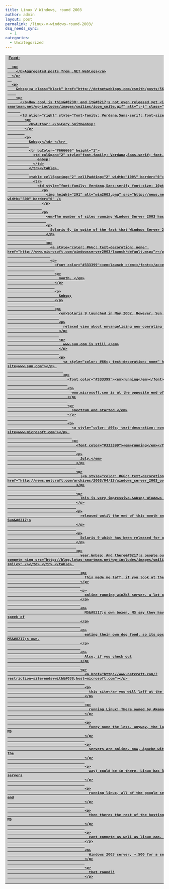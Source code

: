 ```yaml
---
title: Linux V Windows, round 2003
author: admin
layout: post
permalink: /linux-v-windows-round-2003/
dsq_needs_sync:
  - 1
categories:
  - Uncategorized
---
```

<table cellSpacing="0" cellPadding="0" width="100%" bgColor="#cccccc" border="0">
  <tr>
    <td style="font-family: Verdana,Sans-serif; font-size: 10pt">
      &nbsp;<a class="black" href="http://DotNetWebLogs.com"><b>Feed:</p> 
      
      <p>
        </b>Aggregated posts from .NET Weblogs</a>
      </p>
      
      <p>
        &nbsp;<a class="black" href="http://dotnetweblogs.com/csmith/posts/5664.aspx"><b>Title:</p> 
        
        <p>
          </b>How cool is this&#8230; and it&#8217;s not even released yet <img src="http://blog.lotas-smartman.net/wp-includes/images/smilies/icon_smile.gif" alt=":-)" class="wp-smiley" /></a> </td> 
          
          <td align="right" style="font-family: Verdana,Sans-serif; font-size: 10pt">
            <p>
              <b>Author: </b>Cory Smith&nbsp;
            </p>
            
            <p>
              &nbsp;</td> </tr> 
              
              <tr bgColor="#666666" height="1">
                <td colSpan="2" style="font-family: Verdana,Sans-serif; font-size: 10pt">
                  &nbsp;
                </td>
              </tr></table> 
              
              <table cellSpacing="2" cellPadding="2" width="100%" border="0">
                <tr>
                  <td style="font-family: Verdana,Sans-serif; font-size: 10pt">
                    <p>
                      <img height="291" alt="win2003.png" src="http://news.netcraft.com/archives/2003/04/win2003.png" width="500" border="0" />
                    </p>
                    
                    <p>
                      <em>The number of sites running Windows Server 2003 has overtaken</p> 
                      
                      <p>
                        Solaris 9, in spite of the fact that Windows Server 2003 does not </em>
                      </p>
                      
                      <p>
                        <a style="color: #66c; text-decoration: none" href="http://www.microsoft.com/windowsserver2003/launch/default.mspx"></p> 
                        
                        <p>
                          <font color="#333399"><em>launch </em></font></a><em>until later on this</p> 
                          
                          <p>
                            month. </em>
                          </p>
                          
                          <p>
                            &nbsp;
                          </p>
                          
                          <p>
                            <em>Solaris 9 launched in May 2002. However, Sun seems to take</p> 
                            
                            <p>
                              relaxed view about envangelising new operating system versions; even
                            </p>
                            
                            <p>
                              www.sun.com is still </em>
                            </p>
                            
                            <p>
                              <a style="color: #66c; text-decoration: none" href="http://www.netcraft.com/whats?site=www.sun.com"></p> 
                              
                              <p>
                                <font color="#333399"><em>running</em></font></a><em> Solaris 8.</p> 
                                
                                <p>
                                  www.microsoft.com is at the opposite end of the product advocacy
                                </p>
                                
                                <p>
                                  spectrum and started </em>
                                </p>
                                
                                <p>
                                  <a style="color: #66c; text-decoration: none" href="http://www.netcraft.com/whats?site=www.microsoft.com"></p> 
                                  
                                  <p>
                                    <font color="#333399"><em>running</em></font></a><em> Windows 2003 last</p> 
                                    
                                    <p>
                                      July.</em>
                                    </p>
                                    
                                    <p>
                                      [<a style="color: #66c; text-decoration: none" href="http://news.netcraft.com/archives/2003/04/13/windows_server_2003_overtakes_solaris_9.html">Netcraft.com</a>]
                                    </p>
                                    
                                    <p>
                                      This is very impressive.&nbsp; Windows 2003 hasn&#8217;t even officially been
                                    </p>
                                    
                                    <p>
                                      released until the end of this month and it&#8217;s already out doing Sun&#8217;s
                                    </p>
                                    
                                    <p>
                                      Solaris 9 which has been released for almost a <strong>full</strong>
                                    </p>
                                    
                                    <p>
                                      year.&nbsp; And there&#8217;s people out there who say Microsoft can&#8217;t compete <img src="http://blog.lotas-smartman.net/wp-includes/images/smilies/icon_smile.gif" alt=":-)" class="wp-smiley" /></td> </tr> </table> 
                                      
                                      <p>
                                        This made me laff. if you look at the graff, MS have under 30,000 web servers
                                      </p>
                                      
                                      <p>
                                        online running win2k3 server. a lot of them are probably developer boxen and
                                      </p>
                                      
                                      <p>
                                        MS&#8217;s own boxen. MS say they have 10k plus of servers. and they also speek of
                                      </p>
                                      
                                      <p>
                                        eating their own dog food. so its posible that 10k of them systems are MS&#8217;s own.
                                      </p>
                                      
                                      <p>
                                        Also, if you check out
                                      </p>
                                      
                                      <p>
                                        <a href="http://www.netcraft.com/?restriction=site+ends+with&#038;host=microsoft.com"></p> 
                                        
                                        <p>
                                          this site</a> you will laff at the fact that the first 10 or so machines are
                                        </p>
                                        
                                        <p>
                                          running Linux! There owned by Akamai, a content delevery company, but still
                                        </p>
                                        
                                        <p>
                                          funny none the less. anyway, the latest netcraft survay states that 4412129 MS
                                        </p>
                                        
                                        <p>
                                          servers are online. now, Apache with linux or what ever OS (including MS by the
                                        </p>
                                        
                                        <p>
                                          way) could be in there. Linux has Rackspace, with 55%+ of their 7500+ servers
                                        </p>
                                        
                                        <p>
                                          running linux, all of the google servers (about 15000+ servers there ALONE!) and
                                        </p>
                                        
                                        <p>
                                          then theres the rest of the hosting companies running Linux. I still think MS
                                        </p>
                                        
                                        <p>
                                          cant compete as well as linux can. just look at price tag: Redhat 9.0, Free,
                                        </p>
                                        
                                        <p>
                                          Windows 2003 server, ~.500 for a small version. Hmmmm. wonder which one wins
                                        </p>
                                        
                                        <p>
                                          that round?!
                                        </p>